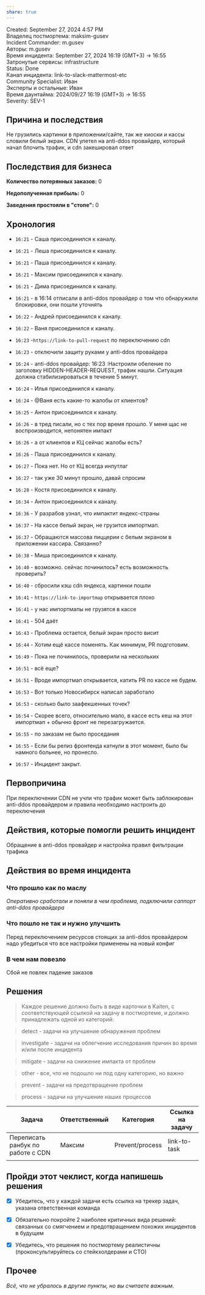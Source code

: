 ```yaml
---
share: true
---
```

Created: September 27, 2024 4:57 PM  
Владелец постмортема: maksim-gusev  
Incident Commander: m.gusev  
Авторы: m.gusev  
Время инцидента: September 27, 2024 16:19 (GMT+3) → 16:55  
Затронутые сервисы: infrastructure  
Status: Done  
Канал инцидента: link-to-slack-mattermost-etc  
Community Specialist: Иван  
Эксперты и остальные: Иван  
Время даунтайма: 2024/09/27 16:19 (GMT+3) → 16:55  
Severity: SEV-1  
  
## Причина и последствия  
  
Не грузились картинки в приложении/сайте, так же киоски и кассы словили белый экран. CDN улетел на anti-ddos провайдер, который начал блочить трафик, и cdn закешировал ответ  
  
## Последствия для бизнеса  
  
**Количество потерянных заказов:** 0  
  
**Недополученная прибыль:** 0  
  
**Заведения простояли в "стопе":** 0  
  
## Хронология  
  
- `16:21` - Саша присоединился к каналу.  
  
- `16:21` - Леша присоединился к каналу.  
  
- `16:21` - Паша присоединился к каналу.  
  
- `16:21` - Максим присоединился к каналу.  
  
- `16:21` - Дима присоединился к каналу.  
  
- `16:21` - в 16:14 отписали в anti-ddos провайдер о том что обнаружили блокировки, они пошли уточнять  
  
- `16:22` - Андрей присоединился к каналу.  
  
- `16:22` - Ваня присоединился к каналу.  
  
- `16:23` -`https://link-to-pull-request` по переключению cdn  
  
- `16:23` - отключили защиту руками у anti-ddos провайдера  
  
- `16:24` - anti-ddos провайдер: 16:23 :Настроили обеление по заголовку HIDDEN-HEADER-REQUEST, трафик нашли. Ситуация должна стабилизироваться в течение 5 минут.  
  
- `16:24` - Илья присоединился к каналу.  
  
- `16:24` - @Ваня есть какие-то жалобы от клиентов?  
  
- `16:25` - Антон присоединился к каналу.  
  
- `16:26` - в тред писали, но с тех пор время прошло. У меня щас не воспроизводится, непонятен импакт  
  
- `16:26` - а от клиентов и КЦ сейчас жалобы есть?  
  
- `16:26` - Паша присоединился к каналу.  
  
- `16:27` - Пока нет. Но от КЦ всегда инпутлаг  
  
- `16:27` - так уже 30 минут прошло, давай спросим  
  
- `16:28` - Костя присоединился к каналу.  
  
- `16:34` - Антон присоединился к каналу.  
  
- `16:36` - У разрабов узнал, что импактит яндекс-страны  
  
- `16:37` - На кассе белый экран, не грузится импортмап.  
  
- `16:37` - Обращаются массова пиццерии с белым экраном в приложении кассира. Связанно?  
  
- `16:38` - Миша присоединился к каналу.  
  
- `16:40` - возможно. сейчас починилось? есть возможность проверить?  
  
- `16:40` - сбросили кэш cdn яндекса, картинки пошли  
  
- `16:41` - `https://link-to-importmap` открывается плохо  
  
- `16:41` - у нас импортмапы не грузятся в кассе  
  
- `16:41` - 504 даёт  
  
- `16:43` - Проблема остается, белый экран просто висит  
  
- `16:44` - Хотим ещё кассе поменять. Как минимум, PR подготовим.  
  
- `16:49` - Пока не починилось, проверили на нескольких  
  
- `16:51` - всё еще?  
  
- `16:51` - Вроде импортмап открывается, катить PR по кассе не будем.  
  
- `16:53` - Вот только Новосибирск написал заработало  
  
- `16:53` - сколько было заафекшенных точек?  
  
- `16:54` - Скорее всего, относительно мало, в кассе есть кеш на этот импортмап + обычно фронт не перезагружается.  
  
- `16:55` - по заказам не было проседания  
  
- `16:55` - Если бы релиз фронтенда катнули в этот момент, было бы намного больнее, но пронесло.  
  
- `16:57` -  Инцидент закрыт.  
  
## Первопричина  
  
При переключении CDN не учли что трафик может быть заблокирован anti-ddos провайдером и правила необходимо настроить до переключения  
  
## Действия, которые помогли решить инцидент  
  
Обращение в anti-ddos провайдер и настройка правил фильтрации трафика  
  
## Действия во время инцидента  
  
### Что прошло как по маслу  
  
*Оперативно сработали и поняли в чем проблема, подключили саппорт anti-ddos провайдера*  
  
### Что пошло не так и нужно улучшить  
  
Перед переключением ресурсов стоящих за anti-ddos провайдером надо убедиться что все настройки применены на новый конфиг  
  
### В чем нам повезло  
  
Сбой не повлек падение заказов  
  
## Решения  
  
> Каждое решение должно быть в виде карточки в Kaiten, с соответствующей ссылкой на задачу в постмортеме, и должно принадлежать одной из категорий:  
  
> detect - задачи на улучшение обнаружения проблем  
  
> investigate - задачи на облегчение исследования причин во время и/или после инцидента  
  
> mitigate - задачи на снижение импакта от проблем  
  
> other - все, что не подошло ни под одну категорию, но важно  
  
> prevent - задачи на предотвращение проблем  
  
> process - задачи на улучшение наших процессов  
  
|Задача|Ответственный|Категория|Ссылка на задачу|  
|-|-|-|-|  
|Переписать ранбук по работе с CDN|Максим|Prevent/process|link-to-task|  
|||||  
  
## Пройди этот чеклист, когда напишешь решения  
  
- [x]  Убедитесь, что у каждой задачи есть ссылка на трекер задач, указана ответственная команда  
  
- [x]  Обязательно покройте 2 наиболее критичных вида решений: связанных со смягчением и предотвращением похожих инцидентов в будущем  
  
- [x]  Убедитесь, что решения по постмортему реалистичны (проконсультируйтесь со стейкхолдерами и СТО)  
  
## Прочее  
  
*Всё, что не убралось в другие пункты, но вы считаете важным.*   
  
  
  
